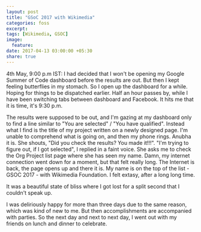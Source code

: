 ```yaml
---
layout: post
title: "GSoC 2017 with Wikimedia"
categories: foss
excerpt:
tags: [Wikimedia, GSOC]
image:
  feature:
date: 2017-04-13 03:00:00 +05:30
share: true
---
```


4th May, 9:00 p.m IST: I had decided that I won't be opening my Google Summer of Code dashboard before the results are out. But then I kept feeling butterflies in my stomach. So I open up the dashboard for a while. Hoping for things to be dispatched earlier. Half an hour passes by, while I have been switching tabs between dashboard and Facebook. It hits me that it is time, it's 9:30 p.m. 

The results were supposed to be out, and I'm gazing at my dashboard only to find a line similar to "You are selected" / "You have qualified". Instead what I find is the title of my project written on a newly designed page. I'm unable to comprehend what is going on, and then my phone rings. Anubha it is. She shouts, "Did you check the results? You made it!!!". "I'm trying to figure out, if I got selected", I replied in a faint voice. She asks me to check the Org Project list page where she has seen my name. Damn, my internet connection went down for a moment, but that felt really long. The Internet is back, the page opens up and there it is. My name is on the top of the list - GSOC 2017 - with Wikimedia Foundation. I felt extasy, after a long long time.

It was a beautiful state of bliss where I got lost for a split second that I couldn't speak up. 

I was deliriously happy for more than three days due to the same reason, which was kind of new to me. But then accomplishments are accompanied with parties. So the next day and next to next day, I went out with my friends on lunch and dinner to celebrate.
